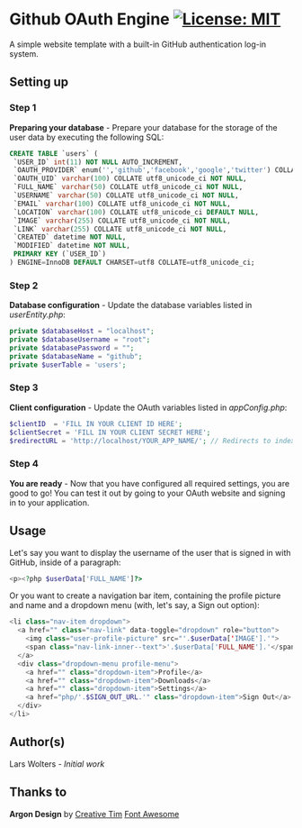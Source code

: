 # Github OAuth Engine [![License: MIT](https://img.shields.io/badge/License-MIT-yellow.svg)](https://opensource.org/licenses/MIT)
A simple website template with a built-in GitHub authentication log-in system.

## Setting up

### Step 1
**Preparing your database** - Prepare your database for the storage of the user data by executing the following SQL:

```sql
CREATE TABLE `users` (
 `USER_ID` int(11) NOT NULL AUTO_INCREMENT,
 `OAUTH_PROVIDER` enum('','github','facebook','google','twitter') COLLATE utf8_unicode_ci NOT NULL,
 `OAUTH_UID` varchar(100) COLLATE utf8_unicode_ci NOT NULL,
 `FULL_NAME` varchar(50) COLLATE utf8_unicode_ci NOT NULL,
 `USERNAME` varchar(50) COLLATE utf8_unicode_ci NOT NULL,
 `EMAIL` varchar(100) COLLATE utf8_unicode_ci NOT NULL,
 `LOCATION` varchar(100) COLLATE utf8_unicode_ci DEFAULT NULL,
 `IMAGE` varchar(255) COLLATE utf8_unicode_ci NOT NULL,
 `LINK` varchar(255) COLLATE utf8_unicode_ci NOT NULL,
 `CREATED` datetime NOT NULL,
 `MODIFIED` datetime NOT NULL,
 PRIMARY KEY (`USER_ID`)
) ENGINE=InnoDB DEFAULT CHARSET=utf8 COLLATE=utf8_unicode_ci;
```

### Step 2
**Database configuration** - Update the database variables listed in *userEntity.php*:

```php
private $databaseHost = "localhost";
private $databaseUsername = "root";
private $databasePassword = "";
private $databaseName = "github";
private $userTable = 'users';
```

### Step 3
**Client configuration** - Update the OAuth variables listed in *appConfig.php*:

```php
$clientID  = 'FILL IN YOUR CLIENT ID HERE';
$clientSecret = 'FILL IN YOUR CLIENT SECRET HERE';
$redirectURL = 'http://localhost/YOUR_APP_NAME/'; // Redirects to index.php
```

### Step 4
**You are ready** - Now that you have configured all required settings, you are good to go! You can test it out by going to your OAuth website and signing in to your application.

## Usage

Let's say you want to display the username of the user that is signed in with GitHub, inside of a paragraph:
```php
<p><?php $userData['FULL_NAME']?>
```

Or you want to create a navigation bar item, containing the profile picture and name and a dropdown menu (with, let's say, a Sign out option):

```php
<li class="nav-item dropdown">
  <a href="" class="nav-link" data-toggle="dropdown" role="button">
    <img class="user-profile-picture" src="'.$userData['IMAGE'].'">
    <span class="nav-link-inner--text">'.$userData['FULL_NAME'].'</span>
  </a>
  <div class="dropdown-menu profile-menu">
    <a href="" class="dropdown-item">Profile</a>
    <a href="" class="dropdown-item">Downloads</a>
    <a href="" class="dropdown-item">Settings</a>
    <a href="php/'.$SIGN_OUT_URL.'" class="dropdown-item">Sign Out</a>
  </div>
</li>
```


## Author(s)

Lars Wolters - *Initial work*

## Thanks to

**Argon Design** by [Creative Tim](https://www.creative-tim.com/product/argon-design-system)
[Font Awesome](https://fontawesome.com/)
